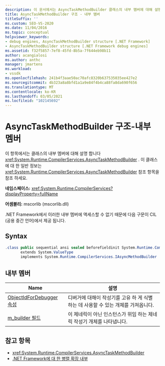 ```yaml
---
description: 이 문서에서는 AsyncTaskMethodBuilder 클래스의 내부 멤버에 대해 설명 합니다. System.runtime.compilerservices.
title: AsyncTaskMethodBuilder 구조 - 내부 멤버
titleSuffix: ''
ms.custom: SEO-VS-2020
ms.date: 11/04/2016
ms.topic: conceptual
helpviewer_keywords:
- debug engines, AsyncTaskMethodBuilder structure [.NET Framework]
- AsyncTaskMethodBuilder structure [.NET Framework debug engines]
ms.assetid: f32f5857-7ef8-45fd-8b5a-7f644eb98b11
author: acangialosi
ms.author: anthc
manager: jmartens
ms.workload:
- vssdk
ms.openlocfilehash: 241b4f3aae50ac70afc8320b637535035ee427e2
ms.sourcegitcommit: 4b323a8a8bfd1a1a9e84f4b4ca88fa8da690f656
ms.translationtype: MT
ms.contentlocale: ko-KR
ms.lasthandoff: 03/05/2021
ms.locfileid: "102145692"
---
```

# <a name="asynctaskmethodbuilder-structure---internal-members"></a>AsyncTaskMethodBuilder 구조-내부 멤버
이 항목에서는 클래스의 내부 멤버에 대해 설명 합니다 <xref:System.Runtime.CompilerServices.AsyncTaskMethodBuilder> . 이 클래스에 대 한 일반 정보는 <xref:System.Runtime.CompilerServices.AsyncTaskMethodBuilder> 참조 항목을 참조 하세요.

 **네임스페이스:** <xref:System.Runtime.CompilerServices?displayProperty=fullName>

 **어셈블리:** mscorlib (mscorlib.dll)

 .NET Framework에서 이러한 내부 멤버에 액세스할 수 없기 때문에 다음 구문이 CIL (공용 중간 언어)에서 제공 됩니다.

## <a name="syntax"></a>Syntax

```csharp
.class public sequential ansi sealed beforefieldinit System.Runtime.CompilerServices.AsyncTaskMethodBuilder
       extends System.ValueType
       implements System.Runtime.CompilerServices.IAsyncMethodBuilder
```

## <a name="internal-members"></a>내부 멤버

|Name|설명|
|----------|-----------------|
|[ObjectIdForDebugger 속성](../../extensibility/debugger/asynctaskmethodbuilder-objectidfordebugger-property.md)|디버거에 대해이 작성기를 고유 하 게 식별 하는 데 사용할 수 있는 개체를 가져옵니다.|
|[m_builder 필드](../../extensibility/debugger/asynctaskmethodbuilder-m-builder-field.md)|이 제네릭이 아닌 인스턴스가 위임 하는 제네릭 작성기 개체를 나타냅니다.|

## <a name="see-also"></a>참고 항목
- <xref:System.Runtime.CompilerServices.AsyncTaskMethodBuilder>
- [.NET Framework에 대 한 병렬 확장 내부](../../extensibility/debugger/parallel-extension-internals-for-the-dotnet-framework.md)
